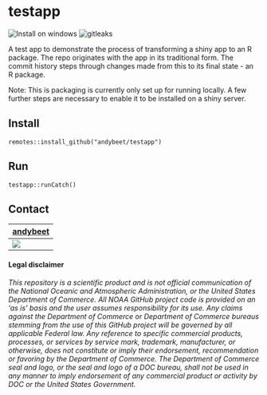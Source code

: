 # testapp

![Install on windows](https://github.com/andybeet/testapp/workflows/Install%20on%20windows/badge.svg)
![gitleaks](https://github.com/andybeet/testapp/workflows/gitleaks/badge.svg)


A test app to demonstrate the process of transforming a shiny app to an R package. The repo originates with the app in its traditional form. The commit history steps through changes made from this to its final state - an R package.

Note: This is packaging is currently only set up for running locally. A few further steps are necessary to enable it to be installed on a shiny server.

## Install 

```remotes::install_github("andybeet/testapp")```

## Run

```testapp::runCatch()```


## Contact

| [andybeet](https://github.com/andybeet)        
| ----------------------------------------------------------------------------------------------- 
| [![](https://avatars1.githubusercontent.com/u/22455149?s=100&v=4)](https://github.com/andybeet) | 



#### Legal disclaimer

*This repository is a scientific product and is not official
communication of the National Oceanic and Atmospheric Administration, or
the United States Department of Commerce. All NOAA GitHub project code
is provided on an ‘as is’ basis and the user assumes responsibility for
its use. Any claims against the Department of Commerce or Department of
Commerce bureaus stemming from the use of this GitHub project will be
governed by all applicable Federal law. Any reference to specific
commercial products, processes, or services by service mark, trademark,
manufacturer, or otherwise, does not constitute or imply their
endorsement, recommendation or favoring by the Department of Commerce.
The Department of Commerce seal and logo, or the seal and logo of a DOC
bureau, shall not be used in any manner to imply endorsement of any
commercial product or activity by DOC or the United States Government.*

